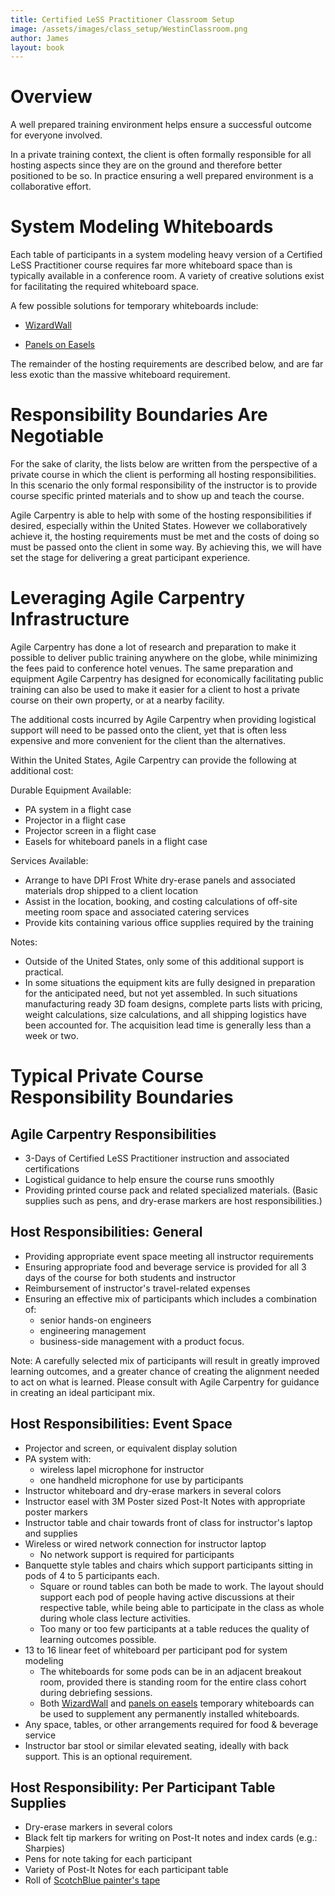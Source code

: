 ```yaml
---
title: Certified LeSS Practitioner Classroom Setup
image: /assets/images/class_setup/WestinClassroom.png
author: James
layout: book
---
```


# Overview

A well prepared training environment helps ensure a successful outcome for everyone involved.

In a private training context, the client is often formally responsible for all hosting aspects since they are on the ground and therefore better positioned to be so. In practice ensuring a well prepared environment is a collaborative effort.

# System Modeling Whiteboards

Each table of participants in a system modeling heavy version of a Certified LeSS Practitioner course requires far more whiteboard space than is typically available in a conference room. A variety of creative solutions exist for facilitating the required whiteboard space.

A few possible solutions for temporary whiteboards include:

* [WizardWall]({{site.baseurl}}/class_setup/WhiteboardsUsingWizardWall/)

* [Panels on Easels]({{site.baseurl}}/class_setup/WhiteboardsUsingPanelsOnEasels/)

The remainder of the hosting requirements are described below, and are far less exotic than the massive whiteboard requirement.

# Responsibility Boundaries Are Negotiable

For the sake of clarity, the lists below are written from the perspective of a private course in which the client is performing all hosting responsibilities. In this scenario the only formal responsibility of the instructor is to provide course specific printed materials and to show up and teach the course. 

Agile Carpentry is able to help with some of the hosting responsibilities if desired, especially within the United States. However we collaboratively achieve it, the hosting requirements must be met and the costs of doing so must be passed onto the client in some way. By achieving this, we will have set the stage for delivering a great participant experience.


# Leveraging Agile Carpentry Infrastructure

Agile Carpentry has done a lot of research and preparation to make it possible to deliver public training anywhere on the globe, while minimizing the fees paid to conference hotel venues. The same preparation and equipment Agile Carpentry has designed for economically facilitating public training can also be used to make it easier for a client to host a private course on their own property, or at a nearby facility. 

The additional costs incurred by Agile Carpentry when providing logistical support will need to be passed onto the client, yet that is often less expensive and more convenient for the client than the alternatives.

Within the United States, Agile Carpentry can provide the following at additional cost:

Durable Equipment Available:
* PA system in a flight case
* Projector in a flight case
* Projector screen in a flight case
* Easels for whiteboard panels in a flight case

Services Available:
* Arrange to have DPI Frost White dry-erase panels and associated materials drop shipped to a client location
* Assist in the location, booking, and costing calculations of off-site meeting room space and associated catering services
* Provide kits containing various office supplies required by the training

Notes:
* Outside of the United States, only some of this additional support is practical.
* In some situations the equipment kits are fully designed in preparation for the anticipated need, but not yet assembled. In such situations manufacturing ready 3D foam designs, complete parts lists with pricing, weight calculations, size calculations, and all shipping logistics have been accounted for. The acquisition lead time is generally less than a week or two.

# Typical Private Course Responsibility Boundaries

## Agile Carpentry Responsibilities

* 3-Days of Certified LeSS Practitioner instruction and associated certifications
* Logistical guidance to help ensure the course runs smoothly
* Providing printed course pack and related specialized materials. (Basic supplies such as pens, and dry-erase markers are host responsibilities.)

## Host Responsibilities: General

* Providing appropriate event space meeting all instructor requirements
* Ensuring appropriate food and beverage service is provided for all 3 days of the course for both students and instructor
* Reimbursement of instructor's travel-related expenses
* Ensuring an effective mix of participants which includes a combination of:
  + senior hands-on engineers
  + engineering management
  + business-side management with a product focus. 

Note: A carefully selected mix of participants will result in greatly improved learning outcomes, and a greater chance of creating the alignment needed to act on what is learned. Please consult with Agile Carpentry for guidance in creating an ideal participant mix.


## Host Responsibilities: Event Space

* Projector and screen, or equivalent display solution
* PA system with:
	+ wireless lapel microphone for instructor
	+ one handheld microphone for use by participants
* Instructor whiteboard and dry-erase markers in several colors
* Instructor easel with 3M Poster sized Post-It Notes with appropriate poster markers
* Instructor table and chair towards front of class for instructor's laptop and supplies
* Wireless or wired network connection for instructor laptop
	+ No network support is required for participants
* Banquette style tables and chairs which support participants sitting in pods of 4 to 5 participants each.
  + Square or round tables can both be made to work. The layout should support each pod of people having active discussions at their respective table, while being able to participate in the class as whole during whole class lecture activities.
  + Too many or too few participants at a table reduces the quality of learning outcomes possible.
* 13 to 16 linear feet of whiteboard per participant pod for system modeling 
	+ The whiteboards for some pods can be in an adjacent breakout room, provided there is standing room for the entire class cohort during debriefing sessions.
	+ Both [WizardWall]({{site.baseurl}}/class_setup/WhiteboardsUsingWizardWall/) and [panels on easels]({{site.baseurl}}/class_setup/WhiteboardsUsingPanelsOnEasels/) temporary whiteboards can be used to supplement any permanently installed whiteboards.
* Any space, tables, or other arrangements required for food & beverage service
* Instructor bar stool or similar elevated seating, ideally with back support. This is an optional requirement.


## Host Responsibility: Per Participant Table Supplies

* Dry-erase markers in several colors
* Black felt tip markers for writing on Post-It notes and index cards (e.g.: Sharpies)
* Pens for note taking for each participant
* Variety of Post-It Notes for each participant table
* Roll of [ScotchBlue painter's tape](https://www.amazon.com/gp/product/B004CZPL4E)

